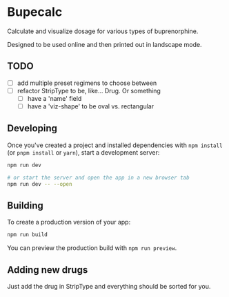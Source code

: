 # Bupecalc

Calculate and visualize dosage for various types of buprenorphine.

Designed to be used online and then printed out in landscape mode.

## TODO

* [ ] add multiple preset regimens to choose between
* [ ] refactor StripType to be, like... Drug. Or something
  * [ ] have a 'name' field
  * [ ] have a 'viz-shape' to be oval vs. rectangular

## Developing

Once you've created a project and installed dependencies with `npm install` (or `pnpm install` or `yarn`), start a development server:

```bash
npm run dev

# or start the server and open the app in a new browser tab
npm run dev -- --open
```

## Building

To create a production version of your app:

```bash
npm run build
```

You can preview the production build with `npm run preview`.


## Adding new drugs

Just add the drug in StripType and everything should be sorted for you.
